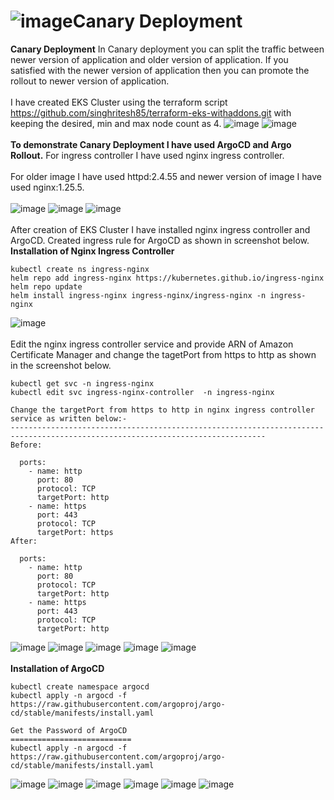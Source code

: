 # ![image](https://github.com/singhritesh85/Deployment-Strategies/assets/56765895/84d55fb3-718b-4c91-a44a-6edc9265e1e3)Canary Deployment

**Canary Deployment** In Canary deployment you can split the traffic between newer version of application and older version of application. If you satisfied with the newer version of application then you can promote the rollout to newer version of application.
<br><br/>
I have created EKS Cluster using the terraform script https://github.com/singhritesh85/terraform-eks-withaddons.git with keeping the desired, min and max node count as 4.
![image](https://github.com/singhritesh85/Deployment-Strategies/assets/56765895/679a10e4-ce04-4ae4-a60a-d082b07ad4f6)
![image](https://github.com/singhritesh85/Deployment-Strategies/assets/56765895/bfa079a1-0fe0-4820-b24c-65d8bc5c8fca)
<br><br/>
**To demonstrate Canary Deployment I have used ArgoCD and Argo Rollout.** For ingress controller I have used nginx ingress controller.
<br><br/>
For older image I have used httpd:2.4.55 and newer version of image I have used nginx:1.25.5. 
<br><br/>
![image](https://github.com/singhritesh85/Deployment-Strategies/assets/56765895/5ddd1f70-03e3-45e9-bb50-dc2417efcda9)
![image](https://github.com/singhritesh85/Deployment-Strategies/assets/56765895/fb534bb6-8c2b-4843-995a-fe60547b5ced)
![image](https://github.com/singhritesh85/Deployment-Strategies/assets/56765895/8b3b3074-7924-4b03-b4ee-f0300732eee6)
<br><br/>
After creation of EKS Cluster I have installed nginx ingress controller and ArgoCD. Created ingress rule for ArgoCD as shown in screenshot below.
**Installation of Nginx Ingress Controller**
```
kubectl create ns ingress-nginx
helm repo add ingress-nginx https://kubernetes.github.io/ingress-nginx
helm repo update
helm install ingress-nginx ingress-nginx/ingress-nginx -n ingress-nginx
```
![image](https://github.com/singhritesh85/Deployment-Strategies/assets/56765895/2a166758-4f6d-47f9-b497-147e4df26b6c)
<br><br/>
Edit the nginx ingress controller service and provide ARN of Amazon Certificate Manager and change the tagetPort from https to http as shown in the screenshot below.
```
kubectl get svc -n ingress-nginx
kubectl edit svc ingress-nginx-controller  -n ingress-nginx

Change the targetPort from https to http in nginx ingress controller service as written below:-
-------------------------------------------------------------------------------------------------------------------------------
Before:

  ports:
    - name: http
      port: 80
      protocol: TCP
      targetPort: http
    - name: https
      port: 443
      protocol: TCP
      targetPort: https
After:

  ports:
    - name: http
      port: 80
      protocol: TCP
      targetPort: http
    - name: https
      port: 443
      protocol: TCP
      targetPort: http
```
![image](https://github.com/singhritesh85/Deployment-Strategies/assets/56765895/0e4d62be-99ab-4200-8cfc-eeaef5ec8fa2)
![image](https://github.com/singhritesh85/Deployment-Strategies/assets/56765895/b89b614b-06e7-49cb-bf82-989ee97f7378)
![image](https://github.com/singhritesh85/Deployment-Strategies/assets/56765895/b006d290-84e0-4db6-8e20-48a3839987cd)
![image](https://github.com/singhritesh85/Deployment-Strategies/assets/56765895/8a03ac6d-d943-4406-9851-507a2cc869fd)
![image](https://github.com/singhritesh85/Deployment-Strategies/assets/56765895/7618170b-d02b-4826-a846-7e8fad451bda)
<br><br/>
**Installation of ArgoCD**
```
kubectl create namespace argocd
kubectl apply -n argocd -f https://raw.githubusercontent.com/argoproj/argo-cd/stable/manifests/install.yaml

Get the Password of ArgoCD
===========================
kubectl apply -n argocd -f https://raw.githubusercontent.com/argoproj/argo-cd/stable/manifests/install.yaml
```
![image](https://github.com/singhritesh85/Deployment-Strategies/assets/56765895/8744fba8-07f7-4678-8b4f-7ad82dd629d9)
![image](https://github.com/singhritesh85/Deployment-Strategies/assets/56765895/46312643-f863-4e1a-9bf2-901e27b65558)
![image](https://github.com/singhritesh85/Deployment-Strategies/assets/56765895/d7b6f095-4847-4a45-b3b4-7f8513ce32db)
![image](https://github.com/singhritesh85/Deployment-Strategies/assets/56765895/8b557163-7bcb-43ff-900a-4196e0422442)
![image](https://github.com/singhritesh85/Deployment-Strategies/assets/56765895/5484999e-c8d2-437b-ac8a-28b176b87f9c)
![image](https://github.com/singhritesh85/Deployment-Strategies/assets/56765895/5bff1224-72fa-4cac-bba4-0d238c23bdce)


